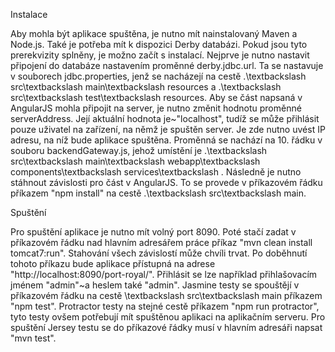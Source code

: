 Instalace

Aby mohla být aplikace spuštěna, je nutno mít nainstalovaný Maven a Node.js. Také je potřeba mít k dispozici Derby databázi.
Pokud jsou tyto prerekvizity splněny, je možno začít s instalací. Nejprve je nutno nastavit připojení do databáze nastavením proměnné derby.jdbc.url. Ta se nastavuje v souborech jdbc.properties, jenž se nacházejí na cestě .\textbackslash src\textbackslash main\textbackslash resources a .\textbackslash src\textbackslash test\textbackslash resources.
Aby se část napsaná v AngularJS mohla připojit na server, je nutno změnit hodnotu proměnné serverAddress. Její aktuální hodnota je~"localhost", tudíž se může přihlásit pouze uživatel na zařízení, na němž je spuštěn server. Je zde nutno uvést IP adresu, na níž bude aplikace spuštěna. Proměnná se nachází na 10. řádku v souboru backendGateway.js, jehož umístění je .\textbackslash src\textbackslash main\textbackslash webapp\textbackslash components\textbackslash services\textbackslash .
Následně je nutno stáhnout závislosti pro část v AngularJS. To se provede v příkazovém řádku příkazem "npm install" na cestě .\textbackslash src\textbackslash main.

Spuštění

Pro spuštění aplikace je nutno mít volný port 8090. Poté stačí zadat v příkazovém řádku nad hlavním adresářem práce příkaz "mvn clean install tomcat7:run". Stahování všech závislostí může chvíli trvat. Po doběhnutí tohoto příkazu bude aplikace přístupná na adrese "http://localhost:8090/port-royal/". Přihlásit se lze například přihlašovacím jménem "admin"~a heslem také "admin".
Jasmine testy se spouštějí v příkazovém řádku na cestě \textbackslash src\textbackslash main příkazem "npm test". Protractor testy na stejné cestě příkazem "npm run protractor", tyto testy ovšem potřebují mít spuštěnou aplikaci na aplikačním serveru.
Pro spuštění Jersey testu se do příkazové řádky musí v hlavním adresáři napsat "mvn test".
